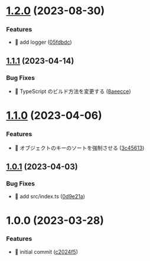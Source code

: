# [1.2.0](https://github.com/ssakihara/typescript-package-template/compare/v1.1.1...v1.2.0) (2023-08-30)

### Features

- 🎸 add logger ([05fdbdc](https://github.com/ssakihara/typescript-package-template/commit/05fdbdc720b84a14be88ee87b4ef95ebbf8a327f))

## [1.1.1](https://github.com/ssakihara/typescript-package-template/compare/v1.1.0...v1.1.1) (2023-04-14)

### Bug Fixes

- 🐛 TypeScript のビルド方法を変更する ([8aeecce](https://github.com/ssakihara/typescript-package-template/commit/8aeeccef6395ab191e15a883ac9db0af63356b2a))

# [1.1.0](https://github.com/ssakihara/typescript-package-template/compare/v1.0.1...v1.1.0) (2023-04-06)

### Features

- 🎸 オブジェクトのキーのソートを強制させる ([3c45613](https://github.com/ssakihara/typescript-package-template/commit/3c45613083bbde5367385e3c8defb478b656d1f0))

## [1.0.1](https://github.com/ssakihara/typescript-package-template/compare/v1.0.0...v1.0.1) (2023-04-03)

### Bug Fixes

- 🐛 add src/index.ts ([0d9e21a](https://github.com/ssakihara/typescript-package-template/commit/0d9e21ae36f49aedafbbb220d2c93545835aee00))

# 1.0.0 (2023-03-28)

### Features

- 🎸 initial commit ([c2024f5](https://github.com/ssakihara/typescript-package-template/commit/c2024f564949584c03d8d6f984d193b1b1799bea))
